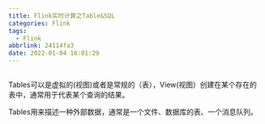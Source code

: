 ```yaml
---
title: Flink实时计算之Table&SQL
categories: Flink
tags:
  - Flink
abbrlink: 24114fa3
date: 2022-01-04 16:01:29
---
```







## 



Tables可以是虚拟的(视图)或者是常规的（表），View(视图）创建在某个存在的表中，通常用于代表某个查询的结果。 

Tables用来描述一种外部数据，通常是一个文件、数据库的表、一个消息队列。

